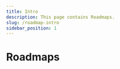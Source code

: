 ```yaml
---
title: Intro
description: This page contains Roadmaps.
slug: /roadmap-intro
sidebar_position: 1
---
```


# Roadmaps
